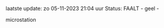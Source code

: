 laatste update: 
zo 05-11-2023 21:04   uur 
Status: FAALT - geel - 
<div class="service Y">microstation</div>